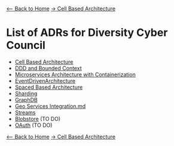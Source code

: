 [<-- Back to Home](../README.md)
[->  Cell Based Architecture](./ADR001_CellBasedArchitecture.md)

# List of ADRs for Diversity Cyber Council 
* [Cell Based Architecture](ADR001_CellBasedArchitecture.md)
* [DDD and Bounded Context](ADR002_DDDandBoundedContext.md)
* [Microservices Architecture with Containerization](ADR003_MicroservicesarchitecturewithContainerization.md)
* [EventDrivenArchitecture](ADR004_EventDrivenArchitecture.md)
* [Spaced Based Architecture](ADR005_SpacedbasedArchitecture.md)
* [Sharding](ADR006_Sharding.md)
* [GraphDB](ADR007_GraphDB.md)
* [Geo Services Integration.md](ADR008_GeoServicesIntegration.md)
* [Streams](ADR009_Streams.md)
* [Blobstore](ADR010_Blobstore.md) (TO DO)
* [OAuth](ADR011_OAuth.md) (TO DO)

[<-- Back to Home](../README.md)
[->  Cell Based Architecture](./ADR001_CellBasedArchitecture.md)
